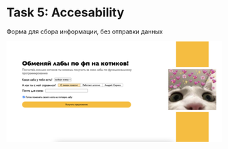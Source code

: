 # Task 5: Accesability

Форма для сбора информации, без отправки данных


![alt](https://github.com/nilaev/frontend-yandex/blob/main/images/ux-05-1.png)
